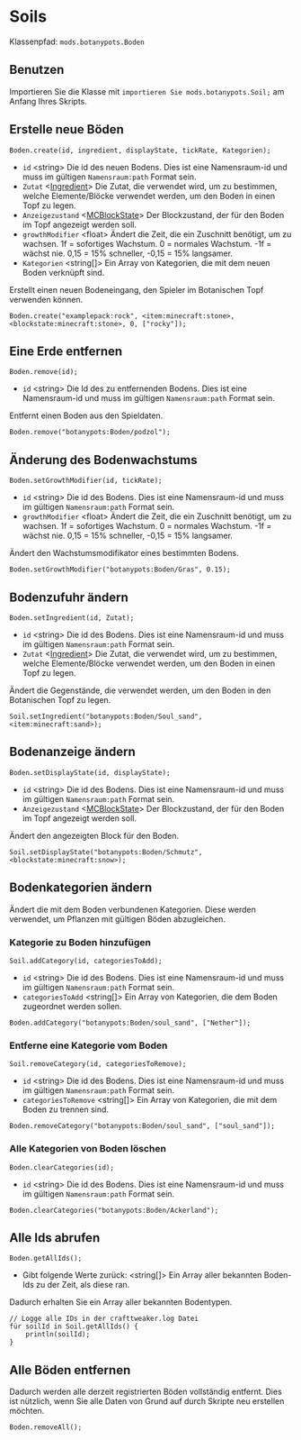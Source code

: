 # Soils

Klassenpfad: `mods.botanypots.Boden`

## Benutzen

Importieren Sie die Klasse mit `importieren Sie mods.botanypots.Soil;` am Anfang Ihres Skripts.

## Erstelle neue Böden

`Boden.create(id, ingredient, displayState, tickRate, Kategorien);`

- `id` &lt;string> Die id des neuen Bodens. Dies ist eine Namensraum-id und muss im gültigen `Namensraum:path` Format sein.
- `Zutat` <[Ingredient](/vanilla/api/items/IIngredient)> Die Zutat, die verwendet wird, um zu bestimmen, welche Elemente/Blöcke verwendet werden, um den Boden in einen Topf zu legen.
- `Anzeigezustand` <[MCBlockState](/vanilla/api/blocks/MCBlockState)> Der Blockzustand, der für den Boden im Topf angezeigt werden soll.
- `growthModifier` &lt;float> Ändert die Zeit, die ein Zuschnitt benötigt, um zu wachsen. 1f = sofortiges Wachstum. 0 = normales Wachstum. -1f = wächst nie. 0,15 = 15% schneller, -0,15 = 15% langsamer.
- `Kategorien` &lt;string[]> Ein Array von Kategorien, die mit dem neuen Boden verknüpft sind.

Erstellt einen neuen Bodeneingang, den Spieler im Botanischen Topf verwenden können.

```zenscript
Boden.create("examplepack:rock", <item:minecraft:stone>, <blockstate:minecraft:stone>, 0, ["rocky"]);
```

## Eine Erde entfernen

`Boden.remove(id);`

- `id` &lt;string> Die Id des zu entfernenden Bodens. Dies ist eine Namensraum-id und muss im gültigen `Namensraum:path` Format sein.

Entfernt einen Boden aus den Spieldaten.

```zenscript
Boden.remove("botanypots:Boden/podzol");
```

## Änderung des Bodenwachstums

`Boden.setGrowthModifier(id, tickRate);`

- `id` &lt;string> Die id des Bodens. Dies ist eine Namensraum-id und muss im gültigen `Namensraum:path` Format sein.
- `growthModifier` &lt;float> Ändert die Zeit, die ein Zuschnitt benötigt, um zu wachsen. 1f = sofortiges Wachstum. 0 = normales Wachstum. -1f = wächst nie. 0,15 = 15% schneller, -0,15 = 15% langsamer.

Ändert den Wachstumsmodifikator eines bestimmten Bodens.

```zenscript
Boden.setGrowthModifier("botanypots:Boden/Gras", 0.15);
```

## Bodenzufuhr ändern

`Boden.setIngredient(id, Zutat);`

- `id` &lt;string> Die id des Bodens. Dies ist eine Namensraum-id und muss im gültigen `Namensraum:path` Format sein.
- `Zutat` <[Ingredient](/vanilla/api/items/IIngredient)> Die Zutat, die verwendet wird, um zu bestimmen, welche Elemente/Blöcke verwendet werden, um den Boden in einen Topf zu legen.

Ändert die Gegenstände, die verwendet werden, um den Boden in den Botanischen Topf zu legen.

```zenscript
Soil.setIngredient("botanypots:Boden/Soul_sand", <item:minecraft:sand>);
```

## Bodenanzeige ändern

`Boden.setDisplayState(id, displayState);`

- `id` &lt;string> Die id des Bodens. Dies ist eine Namensraum-id und muss im gültigen `Namensraum:path` Format sein.
- `Anzeigezustand` <[MCBlockState](/vanilla/api/blocks/MCBlockState)> Der Blockzustand, der für den Boden im Topf angezeigt werden soll.

Ändert den angezeigten Block für den Boden.

```zenscript
Soil.setDisplayState("botanypots:Boden/Schmutz", <blockstate:minecraft:snow>);
```

## Bodenkategorien ändern

Ändert die mit dem Boden verbundenen Kategorien. Diese werden verwendet, um Pflanzen mit gültigen Böden abzugleichen.

### Kategorie zu Boden hinzufügen

`Soil.addCategory(id, categoriesToAdd);`

- `id` &lt;string> Die id des Bodens. Dies ist eine Namensraum-id und muss im gültigen `Namensraum:path` Format sein.
- `categoriesToAdd` &lt;string[]> Ein Array von Kategorien, die dem Boden zugeordnet werden sollen.

```zenscript
Boden.addCategory("botanypots:Boden/soul_sand", ["Nether"]);
```

### Entferne eine Kategorie vom Boden

`Soil.removeCategory(id, categoriesToRemove);`

- `id` &lt;string> Die id des Bodens. Dies ist eine Namensraum-id und muss im gültigen `Namensraum:path` Format sein.
- `categoriesToRemove` &lt;string[]> Ein Array von Kategorien, die mit dem Boden zu trennen sind.

```zenscript
Boden.removeCategory("botanypots:Boden/soul_sand", ["soul_sand"]);
```

### Alle Kategorien von Boden löschen

`Boden.clearCategories(id);`

- `id` &lt;string> Die id des Bodens. Dies ist eine Namensraum-id und muss im gültigen `Namensraum:path` Format sein.

```zenscript
Boden.clearCategories("botanypots:Boden/Ackerland");
```

## Alle Ids abrufen

`Boden.getAllIds();`

- Gibt folgende Werte zurück: &lt;string[]> Ein Array aller bekannten Boden-Ids zu der Zeit, als diese ran.

Dadurch erhalten Sie ein Array aller bekannten Bodentypen.

```zenscript
// Logge alle IDs in der crafttweaker.log Datei
für soilId in Soil.getAllIds() {
    println(soilId);
}
```

## Alle Böden entfernen

Dadurch werden alle derzeit registrierten Böden vollständig entfernt. Dies ist nützlich, wenn Sie alle Daten von Grund auf durch Skripte neu erstellen möchten.

```zenscript
Boden.removeAll();
```
